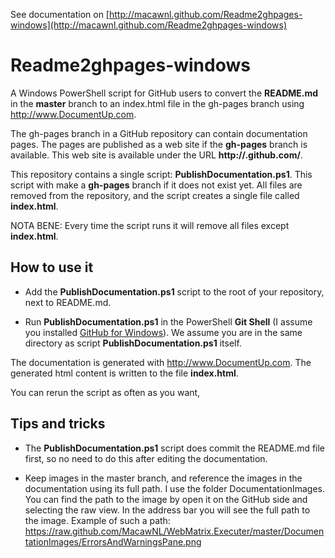 See  documentation on [http://macawnl.github.com/Readme2ghpages-windows](http://macawnl.github.com/Readme2ghpages-windows)

# Readme2ghpages-windows

A Windows PowerShell script for GitHub users to convert the **README.md** in the **master** branch to an index.html file in the gh-pages branch using http://www.DocumentUp.com.

The gh-pages branch in a GitHub repository can contain documentation pages. The pages are published as a web site if the **gh-pages** branch is available. This web site is available under the URL **http://<your-name>.github.com/<your-repository>**.

This repository contains a single script: **PublishDocumentation.ps1**.
This script with make a **gh-pages** branch if it does not exist yet. All files are removed from the repository, and the script creates a single file called **index.html**.

NOTA BENE: Every time the script runs it will remove all files except **index.html**.

## How to use it

* Add the **PublishDocumentation.ps1** script to the root of your repository, next to README.md.

* Run **PublishDocumentation.ps1** in the PowerShell **Git Shell** (I assume you installed [GitHub for Windows](http://windows.github.com/)). We assume you are in the same directory as script **PublishDocumentation.ps1** itself.

The documentation is generated with http://www.DocumentUp.com. The generated html content is written to the file **index.html**.

You can rerun the script as often as you want,

## Tips and tricks

* The **PublishDocumentation.ps1** script does commit the README.md file first, so no need to do this after editing the documentation.

* Keep images in the master branch, and reference the images in the documentation using its full path. I use the folder DocumentationImages. You can find the path to the image by open it on the GitHub side and selecting the raw view. In the address bar you will see the full path to the image. Example of such a path: https://raw.github.com/MacawNL/WebMatrix.Executer/master/DocumentationImages/ErrorsAndWarningsPane.png

